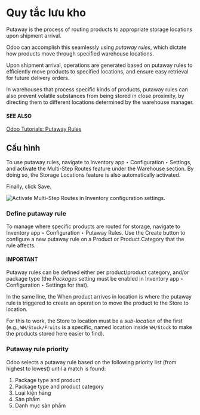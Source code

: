 # Quy tắc lưu kho

Putaway is the process of routing products to appropriate storage locations upon shipment arrival.

Odoo can accomplish this seamlessly using *putaway rules*, which dictate how products move through
specified warehouse locations.

Upon shipment arrival, operations are generated based on putaway rules to efficiently move products
to specified locations, and ensure easy retrieval for future delivery orders.

In warehouses that process specific kinds of products, putaway rules can also prevent volatile
substances from being stored in close proximity, by directing them to different locations determined
by the warehouse manager.

#### SEE ALSO
[Odoo Tutorials: Putaway Rules](https://www.youtube.com/watch?v=nCQMf6sj_w8)

## Cấu hình

To use putaway rules, navigate to Inventory app ‣ Configuration ‣ Settings, and
activate the Multi-Step Routes feature under the Warehouse section. By doing
so, the Storage Locations feature is also automatically activated.

Finally, click Save.

![Activate Multi-Step Routes in Inventory configuration settings.](applications/inventory_and_mrp/inventory/shipping_receiving/daily_operations/putaway/activate-multi-step-routes.png)

<a id="inventory-routes-putaway-rule"></a>

### Define putaway rule

To manage where specific products are routed for storage, navigate to Inventory app
‣ Configuration ‣ Putaway Rules. Use the Create button to configure a new putaway
rule on a Product or Product Category that the rule affects.

#### IMPORTANT
Putaway rules can be defined either per product/product category, and/or package type (the
*Packages* setting must be enabled in Inventory app ‣ Configuration ‣
Settings for that).

In the same line, the When product arrives in location is where the putaway rule is
triggered to create an operation to move the product to the Store to location.

For this to work, the Store to location must be a *sub-location* of the first (e.g.,
`WH/Stock/Fruits` is a specific, named location inside `WH/Stock` to make the products stored here
easier to find).

### Putaway rule priority

Odoo selects a putaway rule based on the following priority list (from highest to lowest) until a
match is found:

1. Package type and product
2. Package type and product category
3. Loại kiện hàng
4. Sản phẩm
5. Danh mục sản phẩm
